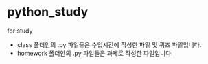 # python_study
for study


- class 폴더안의 .py 파일들은 수업시간에 작성한 파일 및 퀴즈 파일입니다.
- homework 폴더안의 .py 파일들은 과제로 작성한 파일입니다.
